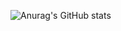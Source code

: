 
![Anurag's GitHub stats](https://github-readme-stats.vercel.app/api?username=GrayelOficial&show_icons=true&theme=dracula)
